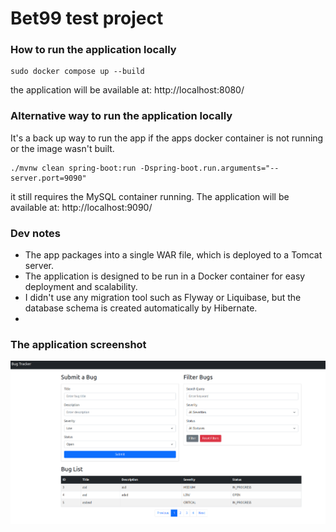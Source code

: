 # Bet99 test project

### How to run the application locally
```
sudo docker compose up --build
```
the application will be available at:
http://localhost:8080/

### Alternative way to run the application locally
It's a back up way to run the app if the apps docker container is not running or the image wasn't built.
```
./mvnw clean spring-boot:run -Dspring-boot.run.arguments="--server.port=9090"
```
it still requires the MySQL container running. The application will be available at: 
http://localhost:9090/

### Dev notes
- The app packages into a single WAR file, which is deployed to a Tomcat server.
- The application is designed to be run in a Docker container for easy deployment and scalability.
- I didn't use any migration tool such as Flyway or Liquibase, but the database schema is created automatically by Hibernate.
- 

### The application screenshot
![Screenshot](screenshot.png)

